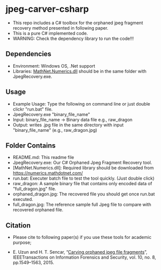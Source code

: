 # jpeg-carver-csharp
* This repo includes a C# toolbox for the orphaned jpeg fragment recovery method presented in following paper.
* This is a pure C# implemented code.
* WARNING: Check the dependency library to run the code!!!

## Dependencies
* Environment: Windows OS, .Net support
* Libraries: [MathNet.Numerics.dll](https://numerics.mathdotnet.com/) should be in the same folder with JpegRecovery.exe.


## Usage
* Example Usage: Type the following on command line or just double clickr "run.bat" file.
* JpegRecovery.exe "binary_file_name"
* Input: binary_file_name -> Binary data file e.g., raw_dragon
* Output: writes .jpg file in the same directory with input "binary_file_name" (e.g., raw_dragon.jpg)

## Folder Contains
* README.md: This readme file
* JpegRecovery.exe: Our C# Orphaned Jpeg Fragment Recovery tool.
* [MathNet.Numerics.dll]: Required library should be downloaded from https://numerics.mathdotnet.com/
* run.bat: Executer batch file to test the tool quickly. (Just double click)
* raw_dragon: A sample binary file that contains only encoded data of "full_dragon.jpg" file.
* orphaned_dragon.jpg: The recovered file you should get once run.bat executed.
* full_dragon.jpg: The reference sample full Jpeg file to compare with recovered orphaned file.

## Citation
* Please cite to following paper(s) if you use these tools for academic purpose;

* E. Uzun and H. T. Sencar, “[Carving orphaned jpeg file fragments](https://www.researchgate.net/publication/275044127_Carving_Orphaned_JPEG_File_Fragments)”, IEEETransactions on Information Forensics and Security, vol. 10, no. 8, pp.1549–1563, 2015.

